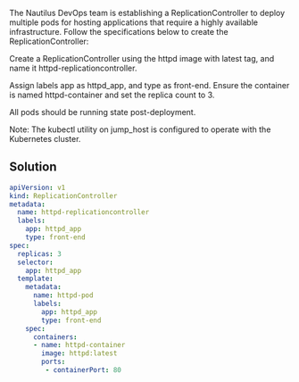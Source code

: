 The Nautilus DevOps team is establishing a ReplicationController to deploy multiple pods for hosting applications that require a highly available infrastructure. Follow the specifications below to create the ReplicationController:


Create a ReplicationController using the httpd image with latest tag, and name it httpd-replicationcontroller.

Assign labels app as httpd_app, and type as front-end. Ensure the container is named httpd-container and set the replica count to 3.


All pods should be running state post-deployment.


Note: The kubectl utility on jump_host is configured to operate with the Kubernetes cluster.

## Solution

```yaml
apiVersion: v1
kind: ReplicationController
metadata:
  name: httpd-replicationcontroller
  labels:
    app: httpd_app
    type: front-end
spec:
  replicas: 3
  selector:
    app: httpd_app
  template:
    metadata:
      name: httpd-pod
      labels:
        app: httpd_app
        type: front-end
    spec:
      containers:
      - name: httpd-container
        image: httpd:latest
        ports:
         - containerPort: 80 
```
